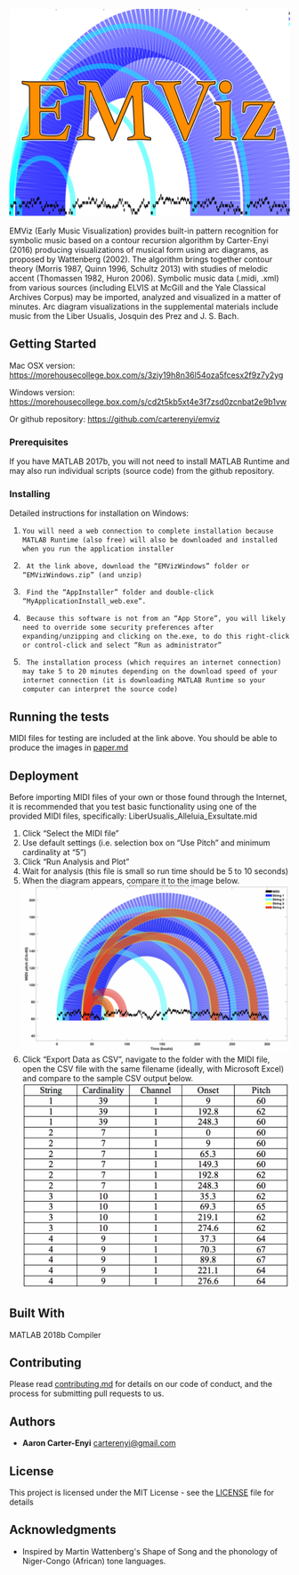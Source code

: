 ![Example EMVizLogo.png](EMVizLogo.png)

EMViz (Early Music Visualization) provides built-in pattern recognition for symbolic music based on a contour recursion algorithm by Carter-Enyi (2016) producing visualizations of musical form using arc diagrams, as proposed by Wattenberg (2002). The algorithm brings together contour theory (Morris 1987, Quinn 1996, Schultz 2013) with studies of melodic
accent (Thomassen 1982, Huron 2006). Symbolic music data (.midi, .xml) from various sources (including ELVIS at McGill and the Yale Classical Archives Corpus) may be imported, analyzed and visualized in a matter of minutes. Arc diagram visualizations in the supplemental materials include music from the Liber Usualis, Josquin des Prez and J. S. Bach.

## Getting Started

Mac OSX version:
https://morehousecollege.box.com/s/3ziy19h8n36l54oza5fcesx2f9z7y2yg

Windows version:
https://morehousecollege.box.com/s/cd2t5kb5xt4e3f7zsd0zcnbat2e9b1vw

Or github repository:
https://github.com/carterenyi/emviz

### Prerequisites

If you have MATLAB 2017b, you will not need to install MATLAB Runtime and may also run individual scripts (source code) from the github repository.

### Installing

Detailed instructions for installation on Windows:
1.     You will need a web connection to complete installation because MATLAB Runtime (also free) will also be downloaded and installed when you run the application installer 
2.      At the link above, download the “EMVizWindows” folder or “EMVizWindows.zip” (and unzip)
3.      Find the “AppInstaller” folder and double-click “MyApplicationInstall_web.exe”. 
4.      Because this software is not from an “App Store”, you will likely need to override some security preferences after expanding/unzipping and clicking on the.exe, to do this right-click or control-click and select “Run as administrator”
5.      The installation process (which requires an internet connection) may take 5 to 20 minutes depending on the download speed of your internet connection (it is downloading MATLAB Runtime so your computer can interpret the source code)


## Running the tests

MIDI files for testing are included at the link above. You should be able to produce the images in
[paper.md](https://github.com/carterenyi/emviz/blob/master/paper.md)

## Deployment

Before importing MIDI files of your own or those found through the Internet, it is recommended that you test basic functionality using one of the provided MIDI files, specifically:
LiberUsualis_Alleluia_Exsultate.mid
1.	Click “Select the MIDI file”
2.	Use default settings (i.e. selection box on “Use Pitch” and minimum cardinality at “5”)
3.	Click “Run Analysis and Plot”
4.	Wait for analysis (this file is small so run time should be 5 to 10 seconds)
5.	When the diagram appears, compare it to the image below.
![Table of features of Wattenberg's Shape of Song, EMViz (released 2017) and ATAVizM (in development)](TestDiagram.png)
6.	Click “Export Data as CSV”, navigate to the folder with the MIDI file, open the CSV file with the same filename (ideally, with Microsoft Excel) and compare to the sample CSV output below.
![Table of features of Wattenberg's Shape of Song, EMViz (released 2017) and ATAVizM (in development)](TestCSVinTable.png)

## Built With

MATLAB 2018b Compiler

## Contributing

Please read [contributing.md](https://github.com/carterenyi/emviz/blob/master/contributing.md) for details on our code of conduct, and the process for submitting pull requests to us.

## Authors

* **Aaron Carter-Enyi** <carterenyi@gmail.com>

## License

This project is licensed under the MIT License - see the [LICENSE](https://github.com/carterenyi/emviz/blob/master/LICENSE) file for details

## Acknowledgments

* Inspired by Martin Wattenberg's Shape of Song and the phonology of Niger-Congo (African) tone languages.
